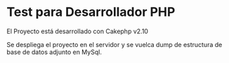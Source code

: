 # Test para Desarrollador PHP

El Proyecto está desarrollado con Cakephp v2.10

Se despliega el proyecto en el servidor y se vuelca dump de estructura de base de datos adjunto en MySql.




